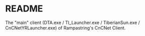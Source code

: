 # README #

The "main" client (DTA.exe / TI_Launcher.exe / TiberianSun.exe / CnCNetYRLauncher.exe) of Rampastring's CnCNet Client.